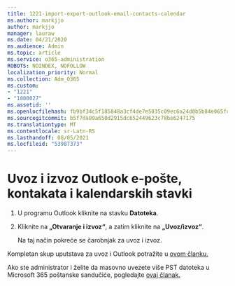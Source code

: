```yaml
---
title: 1221-import-export-outlook-email-contacts-calendar
ms.author: markjjo
author: markjjo
manager: lauraw
ms.date: 04/21/2020
ms.audience: Admin
ms.topic: article
ms.service: o365-administration
ROBOTS: NOINDEX, NOFOLLOW
localization_priority: Normal
ms.collection: Adm_O365
ms.custom:
- "1221"
- "1800027"
ms.assetid: ''
ms.openlocfilehash: fb9bf34c5f185848a3cf4de7e5035c09ec6a24d0b5b84e065fcc9cd16e7e276d
ms.sourcegitcommit: b5f7da89a650d2915dc652449623c78be6247175
ms.translationtype: MT
ms.contentlocale: sr-Latn-RS
ms.lasthandoff: 08/05/2021
ms.locfileid: "53987373"
---
```

# <a name="import-and-export-outlook-email-contacts-and-calendar-items"></a>Uvoz i izvoz Outlook e-pošte, kontakata i kalendarskih stavki

1. U programu Outlook kliknite na stavku **Datoteka**.

2. Kliknite na **„Otvaranje i izvoz“**, a zatim kliknite na **„Uvoz/izvoz“**.

    Na taj način pokreće se čarobnjak za uvoz i izvoz.

Kompletan skup uputstava za uvoz i Outlook potražite u [ovom članku.](https://support.office.com/article/import-and-export-outlook-email-contacts-and-calendar-92577192-3881-4502-b79d-c3bbada6c8ef)

Ako ste administrator i želite da masovno uvezete više PST datoteka u Microsoft 365 poštanske sandučiće, pogledajte [ovaj članak.](https://docs.microsoft.com/microsoft-365/security/office-365-security/use-dkim-to-validate-outbound-email)